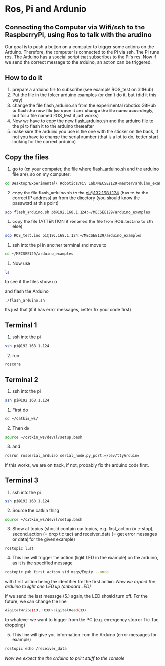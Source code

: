 # Ros, Pi and Ardunio
## Connecting the Computer via Wifi/ssh to the RaspberryPi, using Ros to talk with the arudino
Our goal is to push a button on a computer to trigger some actions on the Arduino.
Therefore, the computer is connected to the Pi via ssh. The Pi runs ros. The Arduino has a special script that subscribes to the Pi's ros. Now if we send the correct message to the arduino, an
action can be triggered.

## How to do it
1. prepare a arduino file to subscribe (see example ROS_test on GitHub)
1. Put the file in the folder arduino examples (or don't do it, but i did it this way)
1. change the file flash_arduino.sh from the experimental robotics GitHub to flash the new file
(so open it and change the file name accordingly, but for a file named ROS_test it just works)
1. Now we have to copy the new flash_arduino.sh and the arduino file to the pi to flash it to the arduino thereafter
1. make sure the arduino you use is the one with the sticker on the back, if not you have to change the serial number (that is a lot to do, better start looking for the correct arduino)

## Copy the files
1. go to (on your computer, the file where flash_arduino.sh and the arduino file are), so on my computer:
```bash
cd Desktop/Experimental\ Robotics/Pi\ Lab/MECSEE129-master/arduino_examples/
```

2. copy the file flash_arduino.sh to the pi@192.168.1.124 (has to be the correct IP address) an from the directory (you should know the password at this point)
```bash
scp flash_arduino.sh pi@192.168.1.124:~/MECSEE129/arduino_examples
```

1. copy the file (ATTENTION if renamed the file from ROS_test.ino to sth else)
```bash
scp ROS_test.ino pi@192.168.1.124:~/MECSEE129/arduino_examples
```

1. ssh into the pi in another terminal and move to
```bash
cd ~/MECSEE129/arduino_examples
```

1. Now use
```bash
ls
```
to see if the files show up

and flash the Arduino
```bash
./flash_arduino.sh
```
Its just that (if it has error messages, better fix your code first)

## Terminal 1
1. ssh into the pi
```bash
ssh pi@192.168.1.124
```

2. run
```bash
roscore
```

## Terminal 2
1. ssh into the pi
```bash
ssh pi@192.168.1.124
```

1. First do
```bash
cd ~/catkin_ws/
```

2. Then do
```bash
source ~/catkin_ws/devel/setup.bash
```

3. and
```bash
rosrun rosserial_arduino serial_node.py_port:=/dev/ttyArduino
```
If this works, we are on track, if not, probably fix the arduino code first.

## Terminal 3
1. ssh into the pi
```bash
ssh pi@192.168.1.124
```

2. Source the catkin thing
```bash
source ~/catkin_ws/devel/setup.bash
```

3. Show all topics (should contain our topics, e.g. first_action (= e-stop), second_action (= drop tic tac) and receiver_data (= get error messages or data) for the given example)
```bash
rostopic list
```

4. This line will trigger the action (light LED in the example) on the arduino, as it is the specified message
```bash
rostopic pub first_action std_msgs/Empty --once
```
with first_action being the identifier for the first action.
_Now we expect the arduino to light one LED up (onboard LED)_

If we send the last message (5.) again, the LED should turn off.
For the future, we can change the line

```bash
digitalWrite(13, HIGH-digitalRead(13)
```

to whatever we want to trigger from the PC (e.g. emergency stop or Tic Tac dropping)

5. This line will give you information from the Arduino (error messages for example)
```bash
rostopic echo /receiver_data
```
_Now we expect the the arduino to print stuff to the console_
